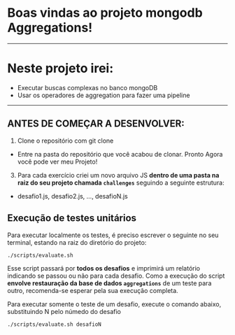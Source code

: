 # Boas vindas ao  projeto mongodb Aggregations!
---

# Neste projeto irei:
- Executar buscas complexas no banco mongoDB
- Usar os operadores de aggregation para fazer uma pipeline  

---

## ANTES DE COMEÇAR A DESENVOLVER:

1. Clone o repositório
    com git clone
  * Entre na pasta do repositório que você acabou de clonar.
Pronto Agora você pode ver meu Projeto!


3. Para cada exercício criei um novo arquivo JS **dentro de uma pasta na raiz do seu projeto chamada `challenges`** seguindo a seguinte estrutura:
  * desafio1.js, desafio2.js, ..., desafioN.js

## Execução de testes unitários

Para executar localmente os testes, é preciso escrever o seguinte no seu terminal, estando na raiz do diretório do projeto:
```sh
./scripts/evaluate.sh
```

Esse script passará por **todos os desafios** e imprimirá um relatório indicando se passou ou não para cada desafio. Como a execução do script **envolve restauração da base de dados `aggregations`** de um teste para outro, recomenda-se esperar pela sua execução completa.

Para executar somente o teste de um desafio, execute o comando abaixo, substituindo N pelo númedo do desafio

```sh
./scripts/evaluate.sh desafioN
```
